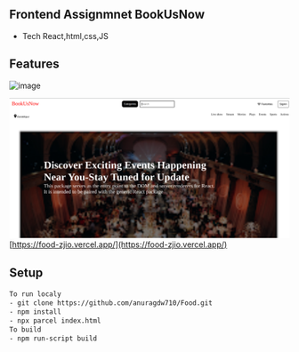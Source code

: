 ## Frontend Assignmnet BookUsNow

- Tech React,html,css,JS
## Features
![image](https://github.com/anuragdw710/EventBooking/assets/78266752/5f2a020a-aaee-477b-a7e9-66690f6fd066)


![alt](Screenshot.png)
[https://food-zjio.vercel.app/](https://food-zjio.vercel.app/)

## Setup
```
To run localy 
- git clone https://github.com/anuragdw710/Food.git
- npm install
- npx parcel index.html
To build 
- npm run-script build
```
